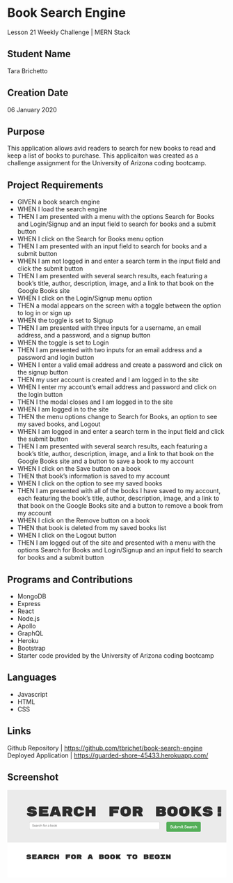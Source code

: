 # Book Search Engine
Lesson 21 Weekly Challenge | MERN Stack

## Student Name
Tara Brichetto

## Creation Date
06 January 2020

## Purpose
This application allows avid readers to search for new books to read and keep a list of books to purchase. This applicaiton was created as a challenge assignment for the University of Arizona coding bootcamp.

## Project Requirements
* GIVEN a book search engine <br>
* WHEN I load the search engine <br>
* THEN I am presented with a menu with the options Search for Books and Login/Signup and an input field to search for books and a submit button <br>
* WHEN I click on the Search for Books menu option <br>
* THEN I am presented with an input field to search for books and a submit button <br>
* WHEN I am not logged in and enter a search term in the input field and click the submit button <br>
* THEN I am presented with several search results, each featuring a book’s title, author, description, image, and a link to that book on the Google Books site <br>
* WHEN I click on the Login/Signup menu option <br>
* THEN a modal appears on the screen with a toggle between the option to log in or sign up <br>
* WHEN the toggle is set to Signup <br>
* THEN I am presented with three inputs for a username, an email address, and a password, and a signup button <br>
* WHEN the toggle is set to Login <br>
* THEN I am presented with two inputs for an email address and a password and login button <br>
* WHEN I enter a valid email address and create a password and click on the signup button <br>
* THEN my user account is created and I am logged in to the site <br>
* WHEN I enter my account’s email address and password and click on the login button <br>
* THEN I the modal closes and I am logged in to the site <br>
* WHEN I am logged in to the site <br>
* THEN the menu options change to Search for Books, an option to see my saved books, and Logout <br>
* WHEN I am logged in and enter a search term in the input field and click the submit button <br>
* THEN I am presented with several search results, each featuring a book’s title, author, description, image, and a link to that book on the Google Books site and a button to save a book to my account <br>
* WHEN I click on the Save button on a book <br>
* THEN that book’s information is saved to my account <br>
* WHEN I click on the option to see my saved books <br>
* THEN I am presented with all of the books I have saved to my account, each featuring the book’s title, author, description, image, and a link to that book on the Google Books site and a button to remove a book from my account <br>
* WHEN I click on the Remove button on a book <br>
* THEN that book is deleted from my saved books list <br>
* WHEN I click on the Logout button <br>
* THEN I am logged out of the site and presented with a menu with the options Search for Books and Login/Signup and an input field to search for books and a submit button   <br>

## Programs and Contributions
* MongoDB<br>
* Express<br>
* React<br>
* Node.js<br>
* Apollo<br>
* GraphQL<br>
* Heroku <br>
* Bootstrap <br>
* Starter code provided by the University of Arizona coding bootcamp <br>

## Languages
* Javascript<br>
* HTML <br>
* CSS <br>

## Links
Github Repository | https://github.com/tbrichet/book-search-engine
Deployed Application | https://guarded-shore-45433.herokuapp.com/ <br>

## Screenshot
![Screenshot](/bookenginescreenshot.png)